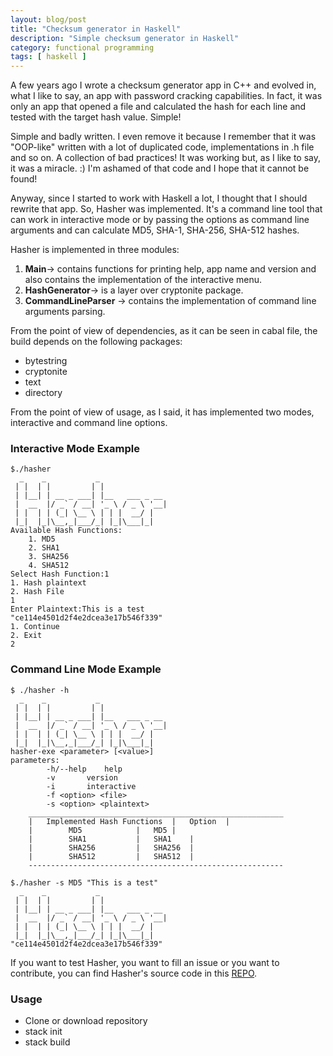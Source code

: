 ```yaml
---
layout: blog/post
title: "Checksum generator in Haskell"
description: "Simple checksum generator in Haskell"
category: functional programming
tags: [ haskell ]
---
```


A few years ago I wrote a checksum generator app in C++ and evolved in, what I like to say, an app with password cracking capabilities. In fact, it was only an app that opened a file and calculated the hash for each line and tested with the target hash value. Simple!

<!--more-->

Simple and badly written. I even remove it because I remember that it was "OOP-like" written with a lot of duplicated code, implementations in .h file and so on. A collection of bad practices! It was working but, as I like to say, it was a miracle. :) I'm ashamed of that code and I hope that it cannot be found! 

Anyway, since I started to work with Haskell a lot, I thought that I should rewrite that app. So, Hasher was implemented. It's a command line tool that can work in interactive mode or by passing the options as command line arguments and can calculate MD5, SHA-1, SHA-256, SHA-512 hashes.

Hasher is implemented in three modules:

1. **Main**-> contains functions for printing help, app name and version and also contains the implementation of the interactive menu.
2. **HashGenerator**-> is a layer over cryptonite package.
3. **CommandLineParser** -> contains the implementation of command line arguments parsing.

From the point of view of dependencies, as it can be seen in cabal file, the build depends on the following packages:

* bytestring
* cryptonite
* text
* directory

From the point of view of usage, as I said, it has implemented two modes, interactive and command line options.

### Interactive Mode Example

```
$./hasher
  _    _           _               
 | |  | |         | |              
 | |__| | __ _ ___| |__   ___ _ __ 
 |  __  |/ _` / __| '_ \ / _ \ '__|
 | |  | | (_| \__ \ | | |  __/ |   
 |_|  |_|\__,_|___/_| |_|\___|_|   
Available Hash Functions:
	1. MD5
	2. SHA1
	3. SHA256
	4. SHA512
Select Hash Function:1
1. Hash plaintext
2. Hash File
1
Enter Plaintext:This is a test
"ce114e4501d2f4e2dcea3e17b546f339"
1. Continue
2. Exit
2
```
### Command Line Mode Example

```
$ ./hasher -h
  _    _           _               
 | |  | |         | |              
 | |__| | __ _ ___| |__   ___ _ __ 
 |  __  |/ _` / __| '_ \ / _ \ '__|
 | |  | | (_| \__ \ | | |  __/ |   
 |_|  |_|\__,_|___/_| |_|\___|_|   
hasher-exe <parameter> [<value>]
parameters:
		-h/--help	 help
		-v		 version
		-i		 interactive
		-f <option> <file>
		-s <option> <plaintext>
	_________________________________________________________
	|	Implemented Hash Functions	|	Option	|
	|		 MD5 			|	MD5	|
	|		 SHA1 			|	SHA1	|
	|		 SHA256 		|	SHA256	|
	|		 SHA512 		|	SHA512	|
	---------------------------------------------------------

$./hasher -s MD5 "This is a test"
  _    _           _               
 | |  | |         | |              
 | |__| | __ _ ___| |__   ___ _ __ 
 |  __  |/ _` / __| '_ \ / _ \ '__|
 | |  | | (_| \__ \ | | |  __/ |   
 |_|  |_|\__,_|___/_| |_|\___|_|   
"ce114e4501d2f4e2dcea3e17b546f339"

```

If you want to test Hasher, you want to fill an issue or you want to contribute, you can find Hasher's source code in this [REPO]. 

### Usage

* Clone or download repository
* stack init 
* stack build


[REPO]: https://github.com/ardeleanasm/hasher